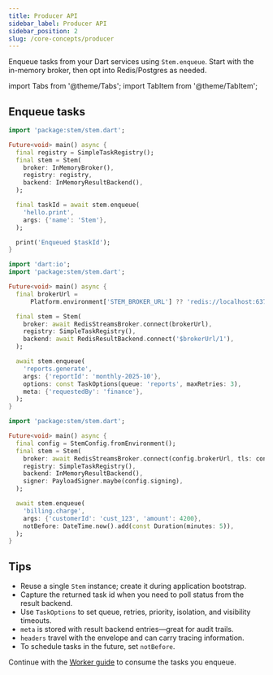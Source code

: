 ```yaml
---
title: Producer API
sidebar_label: Producer API
sidebar_position: 2
slug: /core-concepts/producer
---
```


Enqueue tasks from your Dart services using `Stem.enqueue`. Start with the
in-memory broker, then opt into Redis/Postgres as needed.

import Tabs from '@theme/Tabs';
import TabItem from '@theme/TabItem';

## Enqueue tasks

<Tabs>
<TabItem value="in-memory" label="In-memory (bin/producer.dart)">

```dart
import 'package:stem/stem.dart';

Future<void> main() async {
  final registry = SimpleTaskRegistry();
  final stem = Stem(
    broker: InMemoryBroker(),
    registry: registry,
    backend: InMemoryResultBackend(),
  );

  final taskId = await stem.enqueue(
    'hello.print',
    args: {'name': 'Stem'},
  );

  print('Enqueued $taskId');
}
```

</TabItem>
<TabItem value="redis" label="Redis + Result Backend (bin/producer_redis.dart)">

```dart
import 'dart:io';
import 'package:stem/stem.dart';

Future<void> main() async {
  final brokerUrl =
      Platform.environment['STEM_BROKER_URL'] ?? 'redis://localhost:6379';

  final stem = Stem(
    broker: await RedisStreamsBroker.connect(brokerUrl),
    registry: SimpleTaskRegistry(),
    backend: await RedisResultBackend.connect('$brokerUrl/1'),
  );

  await stem.enqueue(
    'reports.generate',
    args: {'reportId': 'monthly-2025-10'},
    options: const TaskOptions(queue: 'reports', maxRetries: 3),
    meta: {'requestedBy': 'finance'},
  );
}
```

</TabItem>
<TabItem value="signed" label="Signed Payloads (bin/producer_signed.dart)">

```dart
import 'package:stem/stem.dart';

Future<void> main() async {
  final config = StemConfig.fromEnvironment();
  final stem = Stem(
    broker: await RedisStreamsBroker.connect(config.brokerUrl, tls: config.tls),
    registry: SimpleTaskRegistry(),
    backend: InMemoryResultBackend(),
    signer: PayloadSigner.maybe(config.signing),
  );

  await stem.enqueue(
    'billing.charge',
    args: {'customerId': 'cust_123', 'amount': 4200},
    notBefore: DateTime.now().add(const Duration(minutes: 5)),
  );
}
```

</TabItem>
</Tabs>

## Tips

- Reuse a single `Stem` instance; create it during application bootstrap.
- Capture the returned task id when you need to poll status from the result backend.
- Use `TaskOptions` to set queue, retries, priority, isolation, and visibility timeouts.
- `meta` is stored with result backend entries—great for audit trails.
- `headers` travel with the envelope and can carry tracing information.
- To schedule tasks in the future, set `notBefore`.

Continue with the [Worker guide](../workers/programmatic-integration.md) to
consume the tasks you enqueue.

